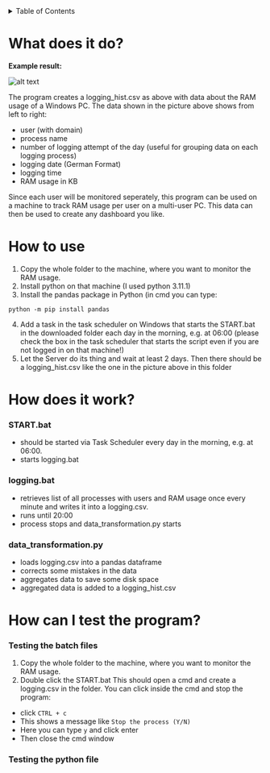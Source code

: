 <!-- TABLE OF CONTENTS -->
<details>
  <summary>Table of Contents</summary>
  <ol>
    <li><a href="#what-does-it-do">What does it do?</a></li>
    <li><a href="#how-to-use">How to use</a></li>
    <li><a href="#how-does-it-work">How does it work?</a></li>
      <ul>
        <li><a href="#STARTbat">START.bat</a></li>
        <li><a href="#loggingbat">logging.bat</a></li>
        <li><a href="#data_transformationpy">data_transformation.py</a></li>
      </ul>
    <li><a href="#how-can-i-test-the-program">How can I test the program?</a></li>
  </ol>
</details>  

# What does it do?

**Example result:**

![alt text](https://github.com/JaredBeluzi/Windows-RAM-Monitoring/blob/main/logging_hist.png?raw=true)

The program creates a logging_hist.csv as above with data about the RAM usage of a Windows PC.
The data shown in the picture above shows from left to right:
- user (with domain)
- process name
- number of logging attempt of the day (useful for grouping data on each logging process)
- logging date (German Format)
- logging time
- RAM usage in KB

Since each user will be monitored seperately, this program can be used on a machine to track RAM usage per user on a multi-user PC.
This data can then be used to create any dashboard you like.

# How to use

1. Copy the whole folder to the machine, where you want to monitor the RAM usage.
2. Install python on that machine (I used python 3.11.1)
3. Install the pandas package in Python (in cmd you can type:
```batch
python -m pip install pandas
```
4. Add a task in the task scheduler on Windows that starts the START.bat in the downloaded folder each day in the morning, e.g. at 06:00 
(please check the box in the task scheduler that starts the script even if you are not logged in on that machine!)
5. Let the Server do its thing and wait at least 2 days. Then there should be a logging_hist.csv like the one in the picture above in this folder


# How does it work?

### START.bat

- should be started via Task Scheduler every day in the morning, e.g. at 06:00.
- starts logging.bat

### logging.bat

- retrieves list of all processes with users and RAM usage once every minute and writes it into a logging.csv.
- runs until 20:00
- process stops and data_transformation.py starts

### data_transformation.py

- loads logging.csv into a pandas dataframe
- corrects some mistakes in the data
- aggregates data to save some disk space
- aggregated data is added to a logging_hist.csv

# How can I test the program?

### Testing the batch files

1. Copy the whole folder to the machine, where you want to monitor the RAM usage.
2. Double click the START.bat
This should open a cmd and create a logging.csv in the folder.
You can click inside the cmd and stop the program:
- click `CTRL + c`
- This shows a message like `Stop the process (Y/N)`
- Here you can type `y` and click enter
- Then close the cmd window

### Testing the python file
